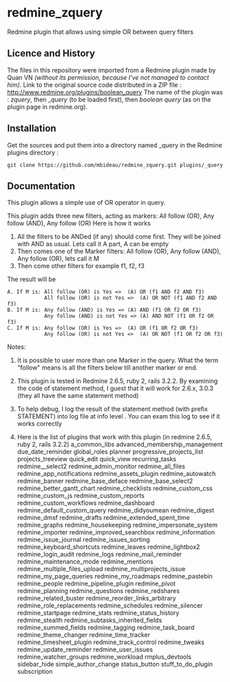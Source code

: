 # redmine_zquery
Redmine plugin that allows using simple OR between query filters


## Licence and History
The files in this repository were imported from a Redmine plugin made by Quan VN _(without its permission, because I've not managed to contact him)_.
Link to the original source code distributed in a ZIP file : http://www.redmine.org/plugins/boolean_query
The name of the plugin was : _zquery_, then __query_ (to be loaded first), then _boolean query_ (as on the plugin page in redmine.org).


## Installation
Get the sources and put them into a directory named _query in the Redmine plugins directory :

	git clone https://github.com/mbideau/redmine_zquery.git plugins/_query


## Documentation
This plugin allows a simple use of OR operator in query.

This plugin adds three new filters, acting as markers: All follow (OR), Any follow (AND), Any follow (OR)
Here is how it works

1. All the filters to be ANDed (if any) should come first. They will be joined with AND as usual. Lets call it A part, A can be empty
2. Then comes one of the Marker filters: All follow (OR), Any follow (AND), Any follow (OR), lets call it M
3. Then come other filters for example f1, f2, f3

The result will be 

	A. If M is: All follow (OR) is Yes =>  (A) OR (f1 AND f2 AND f3)
				All follow (OR) is not Yes =>  (A) OR NOT (f1 AND f2 AND f3)
	B. If M is: Any follow (AND) is Yes => (A) AND (f1 OR f2 OR f3)
				Any follow (AND) is not Yes => (A) AND NOT (f1 OR f2 OR f3)
	C. If M is: Any follow (OR) is Yes =>  (A) OR (f1 OR f2 OR f3)
				Any follow (OR) is not Yes =>  (A) OR NOT (f1 OR f2 OR f3)

Notes:

1. It is possible to user more than one Marker in the query. What the term "follow" means is all the filters below till another marker or end.
2. This plugin is tested in Redmine 2.6.5, ruby 2, rails 3.2.2. By examining the code of statement method, I guest that it will work for 2.6.x, 3.0.3 (they all have the same statement method)

3. To help debug, I log the result of the statement method (with prefix STATEMENT) into log file at info level . You can exam this log to see if it works correctly

4. Here is the list of plugins that work with this plugin (in redmine 2.6.5, ruby 2, rails 3.2.2)
	a_common_libs
	advanced_membership_management
	due_date_reminder
	global_roles
	planner
	progressive_projects_list
	projects_treeview
	quick_edit
	quick_view
	recurring_tasks
	redmine__select2
	redmine_admin_monitor
	redmine_all_files
	redmine_app_notifications
	redmine_assets_plugin
	redmine_autowatch
	redmine_banner
	redmine_base_deface
	redmine_base_select2
	redmine_better_gantt_chart
	redmine_checklists
	redmine_custom_css
	redmine_custom_js
	redmine_custom_reports
	redmine_custom_workflows
	redmine_dashboard
	redmine_default_custom_query
	redmine_didyoumean
	redmine_digest
	redmine_dmsf
	redmine_drafts
	redmine_extended_spent_time
	redmine_graphs
	redmine_housekeeping
	redmine_impersonate_system
	redmine_importer
	redmine_improved_searchbox
	redmine_information
	redmine_issue_journal
	redmine_issues_sorting
	redmine_keyboard_shortcuts
	redmine_leaves
	redmine_lightbox2
	redmine_login_audit
	redmine_logs
	redmine_mail_reminder
	redmine_maintenance_mode
	redmine_mentions
	redmine_multiple_files_upload
	redmine_multiprojects_issue
	redmine_my_page_queries
	redmine_my_roadmaps
	redmine_pastebin
	redmine_people
	redmine_pipeline_plugin
	redmine_pivot
	redmine_planning
	redmine_questions
	redmine_redshares
	redmine_related_buster
	redmine_reorder_links_arbitrary
	redmine_role_replacements
	redmine_schedules
	redmine_silencer
	redmine_startpage
	redmine_stats
	redmine_status_history
	redmine_stealth
	redmine_subtasks_inherited_fields
	redmine_summed_fields
	redmine_tagging
	redmine_task_board
	redmine_theme_changer
	redmine_time_tracker
	redmine_timesheet_plugin
	redmine_track_control
	redmine_tweaks
	redmine_update_reminder
	redmine_user_issues
	redmine_watcher_groups
	redmine_workload
	rmplus_devtools
	sidebar_hide
	simple_author_change
	status_button
	stuff_to_do_plugin
	subscription

